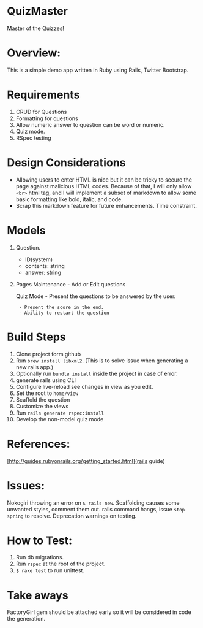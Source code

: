 # QuizMaster
Master of the Quizzes!


# Overview:
This is a simple demo app written in Ruby using Rails, Twitter Bootstrap.


# Requirements

1. CRUD for Questions
2. Formatting for questions
3. Allow numeric answer to question can be word or numeric.
4. Quiz mode.
5. RSpec testing


# Design Considerations

- Allowing users to enter HTML is nice but it can be tricky to secure the page against malicious HTML codes.  Because of that, I will only allow `<br>` html tag, and I will implement a subset of markdown to allow some basic formatting like bold, italic, and code.
- Scrap this markdown feature for future enhancements.  Time constraint.


# Models

1. Question.
    - ID(system)
    - contents: string
    - answer: string

2. Pages
    Maintenance - Add or Edit questions

    Quiz Mode - Present the questions to be answered by the user.

        - Present the score in the end.
        - Ability to restart the question


# Build Steps

1. Clone project form github
2. Run `brew install libxml2`.  (This is to solve issue when generating a new rails app.)
3. Optionally run `bundle install` inside the project in case of error.
4. generate rails using CLI
5. Configure live-reload see changes in view as you edit.
6. Set the root to `home/view`
7. Scaffold the question
8. Customize the views
9. Run `rails generate rspec:install`
10. Develop the non-model quiz mode


# References:
[http://guides.rubyonrails.org/getting_started.html](rails guide)


# Issues:

Nokogiri throwing an error on `$ rails new`.
Scaffolding causes some unwanted styles, comment them out.
rails command hangs, issue `stop spring` to resolve.
Deprecation warnings on testing.


# How to Test:

1. Run db migrations.
2. Run `rspec` at the root of the project.
3. `$ rake test` to run unittest.

# Take aways
FactoryGirl gem should be attached early so it will be considered in code the generation.



